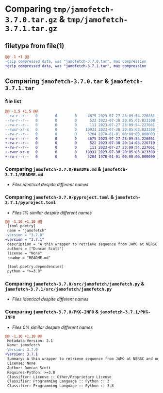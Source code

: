 # Comparing `tmp/jamofetch-3.7.0.tar.gz` & `tmp/jamofetch-3.7.1.tar.gz`

## filetype from file(1)

```diff
@@ -1 +1 @@
-gzip compressed data, was "jamofetch-3.7.0.tar", max compression
+gzip compressed data, was "jamofetch-3.7.1.tar", max compression
```

## Comparing `jamofetch-3.7.0.tar` & `jamofetch-3.7.1.tar`

### file list

```diff
@@ -1,5 +1,5 @@
--rw-r--r--   0        0        0     4675 2023-07-27 23:09:54.226061 jamofetch-3.7.0/README.md
--rw-r--r--   0        0        0      522 2023-07-30 20:05:03.823308 jamofetch-3.7.0/pyproject.toml
--rw-r--r--   0        0        0      111 2023-07-27 23:09:54.227061 jamofetch-3.7.0/src/jamofetch/__init__.py
--rwxr-xr-x   0        0        0    10931 2023-07-30 20:05:03.823308 jamofetch-3.7.0/src/jamofetch/jamofetch.py
--rw-r--r--   0        0        0     5204 1970-01-01 00:00:00.000000 jamofetch-3.7.0/PKG-INFO
+-rw-r--r--   0        0        0     4675 2023-07-27 23:09:54.226061 jamofetch-3.7.1/README.md
+-rw-r--r--   0        0        0      522 2023-07-30 20:14:03.226719 jamofetch-3.7.1/pyproject.toml
+-rw-r--r--   0        0        0      111 2023-07-27 23:09:54.227061 jamofetch-3.7.1/src/jamofetch/__init__.py
+-rwxr-xr-x   0        0        0    10931 2023-07-30 20:05:03.823308 jamofetch-3.7.1/src/jamofetch/jamofetch.py
+-rw-r--r--   0        0        0     5204 1970-01-01 00:00:00.000000 jamofetch-3.7.1/PKG-INFO
```

### Comparing `jamofetch-3.7.0/README.md` & `jamofetch-3.7.1/README.md`

 * *Files identical despite different names*

### Comparing `jamofetch-3.7.0/pyproject.toml` & `jamofetch-3.7.1/pyproject.toml`

 * *Files 1% similar despite different names*

```diff
@@ -1,10 +1,10 @@
 [tool.poetry]
 name = "jamofetch"
-version = "3.7.0"
+version = "3.7.1"
 description = "A thin wrapper to retrieve sequence from JAMO at NERSC and on Dori."
 authors = ["Duncan Scott"]
 license = "None"
 readme = "README.md"
 
 [tool.poetry.dependencies]
 python = ">=3.8"
```

### Comparing `jamofetch-3.7.0/src/jamofetch/jamofetch.py` & `jamofetch-3.7.1/src/jamofetch/jamofetch.py`

 * *Files identical despite different names*

### Comparing `jamofetch-3.7.0/PKG-INFO` & `jamofetch-3.7.1/PKG-INFO`

 * *Files 0% similar despite different names*

```diff
@@ -1,10 +1,10 @@
 Metadata-Version: 2.1
 Name: jamofetch
-Version: 3.7.0
+Version: 3.7.1
 Summary: A thin wrapper to retrieve sequence from JAMO at NERSC and on Dori.
 License: None
 Author: Duncan Scott
 Requires-Python: >=3.8
 Classifier: License :: Other/Proprietary License
 Classifier: Programming Language :: Python :: 3
 Classifier: Programming Language :: Python :: 3.8
```

